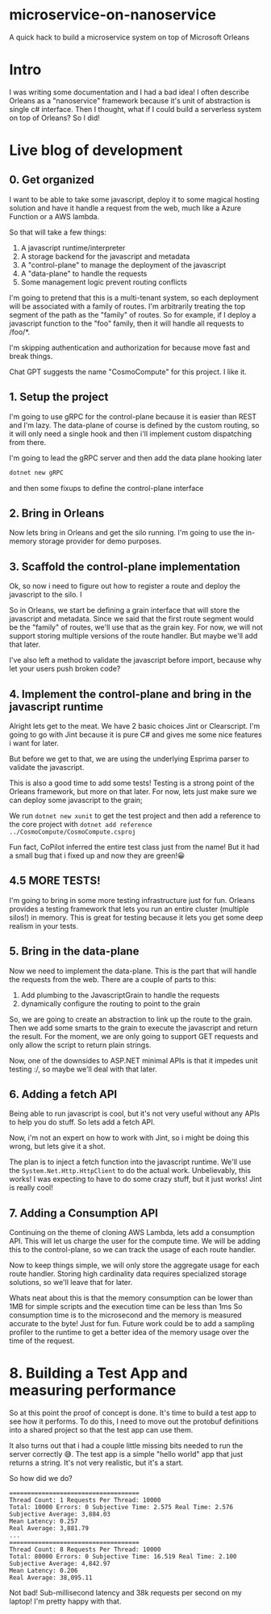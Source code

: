 # microservice-on-nanoservice
A quick hack to build a microservice system on top of Microsoft Orleans 

# Intro

I was writing some documentation and I had a bad idea! I often describe Orleans as a "nanoservice" framework because it's unit of abstraction is single c# interface.
Then I thought, what if I could build a serverless system on top of Orleans? So I did!

# Live blog of development

## 0. Get organized
I want to be able to take some javascript, deploy it to some magical hosting solution and have it handle a request
from the web, much like a Azure Function or a AWS lambda.

So that will take a few things:

1. A javascript runtime/interpreter
2. A storage backend for the javascript and metadata
3. A "control-plane" to manage the deployment of the javascript
4. A "data-plane" to handle the requests 
5. Some management logic prevent routing conflicts


I'm going to pretend that this is a multi-tenant system, so each deployment will be associated with a family of routes.
I'm arbitrarily treating the top segment of the path as the "family" of routes. So for example, if I deploy a javascript
function to the "foo" family, then it will handle all requests to /foo/*.

I'm skipping authentication and authorization for because move fast and break things.

Chat GPT suggests the name "CosmoCompute" for this project. I like it.

## 1. Setup the project

I'm going to use gRPC for the control-plane because it is easier than REST and I'm lazy.
The data-plane of course is defined by the custom routing, so it will only need a single hook and then
i'll implement custom dispatching from there.

I'm going to lead the gRPC server and then add the data plane hooking later

```powershell
dotnet new gRPC
```

and then some fixups to define the control-plane interface

## 2. Bring in Orleans

Now lets bring in Orleans and get the silo running. I'm going to use the in-memory storage provider for demo purposes.

## 3. Scaffold the control-plane implementation

Ok, so now i need to figure out how to register a route and deploy  the javascript to the silo. I

So in Orleans, we start be defining a grain interface that will store the javascript and metadata.
Since we said that the first route segment would be the "family" of routes, we'll use that as the grain key.
For now, we will not support storing multiple versions of the route handler. But maybe we'll add that later.

I've also left a method to validate the javascript before import, because why let your users push broken code?

## 4. Implement the control-plane and bring in the javascript runtime

Alright lets get to the meat. We have 2 basic choices Jint or Clearscript.
I'm going to go with Jint because it is pure C# and gives me some nice features i want for later.

But before we get to that, we are using the underlying Esprima parser to validate the javascript. 

This is also a good time to add some tests!
Testing is a strong point of the Orleans framework, but more on that later. For now, lets just make sure we can
deploy some javascript to the grain;

We run `dotnet new xunit` to get the test project and then add a reference to the core project with
`dotnet add reference ../CosmoCompute/CosmoCompute.csproj`

Fun fact, CoPilot inferred the entire test class just from the name! But it had a small bug that i fixed up and now they are green!😀

## 4.5 MORE TESTS!

I'm going to bring in some more testing infrastructure just for fun. Orleans provides a testing framework
that lets you run an entire cluster (multiple silos!) in memory. This is great for testing because it lets you
get some deep realism in your tests. 

## 5. Bring in the data-plane

Now we need to implement the data-plane. This is the part that will handle the requests from the web.
There are a couple of parts to this:

1. Add plumbing to the JavascriptGrain to handle the requests
2. dynamically configure the routing to point to the grain


So, we are going to create an abstraction to link up the route to the grain. 
Then we add some smarts to the grain to execute the javascript and return the result.
For the moment, we are only going to support GET requests and only allow the script to return plain strings.

Now, one of the downsides to ASP.NET minimal APIs is that it impedes unit testing :/, so maybe we'll deal with that later.

## 6. Adding a fetch API

Being able to run javascript is cool, but it's not very useful without any APIs to help you do stuff. So lets add a fetch API.

Now, i'm not an expert on how to work with Jint, so i might be doing this wrong, but lets give it a shot.

The plan is to inject a fetch function into the javascript runtime. We'll use the `System.Net.Http.HttpClient` to do the actual work.
Unbelievably, this works! I was expecting to have to do some crazy stuff, but it just works! Jint is really cool!

## 7. Adding a Consumption API

Continuing on the theme of cloning AWS Lambda, lets add a consumption API. This will let us charge the user for the compute time.
We will be adding this to the control-plane, so we can track the usage of each route handler.

Now to keep things simple, we will only store the aggregate usage for each route handler. Storing high cardinality data requires
specialized storage solutions, so we'll leave that for later.

Whats neat about this is that the memory consumption can be lower than 1MB for simple scripts and the execution time can be less than 1ms
So consumption time is to the microsecond and the memory is measured accurate to the byte! Just for fun. Future work could be to add
a sampling profiler to the runtime to get a better idea of the memory usage over the time of the request.

# 8. Building a Test App and measuring performance

So at this point the proof of concept is done. It's time to build a test app to see how it performs.
To do this, I need to move out the protobuf definitions into a shared project so that the test app can use them.

It also turns out that i had a couple little missing bits needed to run the server correctly 😅.
The test app is a simple "hello world" app that just returns a string. It's not very realistic, but it's a start.

So how did we do?

```
====================================
Thread Count: 1 Requests Per Thread: 10000
Total: 10000 Errors: 0 Subjective Time: 2.575 Real Time: 2.576
Subjective Average: 3,884.03
Mean Latency: 0.257
Real Average: 3,881.79
...
====================================
Thread Count: 8 Requests Per Thread: 10000
Total: 80000 Errors: 0 Subjective Time: 16.519 Real Time: 2.100
Subjective Average: 4,842.97
Mean Latency: 0.206
Real Average: 38,095.11
```

Not bad! Sub-millisecond latency and 38k requests per second on my laptop! I'm pretty happy with that.